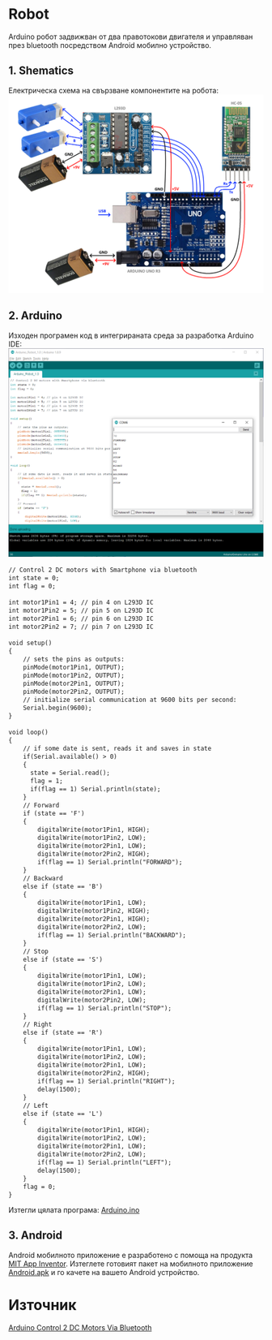 # Robot
Arduino робот задвижван от два правотокови двигателя и управляван през bluetooth посредством Android мобилно устройство.

## 1. Shematics
Електрическа схема на свързване компонентите на робота:
![Shematics.png](Shematics.png)

## 2. Arduino
Изходен програмен код в интегрираната среда за разработка Arduino IDE:
![Arduino.png](Arduino.png)
```
// Control 2 DC motors with Smartphone via bluetooth
int state = 0;
int flag = 0;    
 
int motor1Pin1 = 4; // pin 4 on L293D IC
int motor1Pin2 = 5; // pin 5 on L293D IC
int motor2Pin1 = 6; // pin 6 on L293D IC
int motor2Pin2 = 7; // pin 7 on L293D IC

void setup() 
{
    // sets the pins as outputs:
    pinMode(motor1Pin1, OUTPUT);
    pinMode(motor1Pin2, OUTPUT);
    pinMode(motor2Pin1, OUTPUT);
    pinMode(motor2Pin2, OUTPUT);    
    // initialize serial communication at 9600 bits per second:
    Serial.begin(9600);
}

void loop() 
{
    // if some date is sent, reads it and saves in state
    if(Serial.available() > 0)
    {     
      state = Serial.read();   
      flag = 1;
      if(flag == 1) Serial.println(state);
    }       
    // Forward
    if (state == 'F') 
    {
        digitalWrite(motor1Pin1, HIGH);
        digitalWrite(motor1Pin2, LOW); 
        digitalWrite(motor2Pin1, LOW);
        digitalWrite(motor2Pin2, HIGH);
        if(flag == 1) Serial.println("FORWARD");
    }
    // Backward
    else if (state == 'B') 
    {
        digitalWrite(motor1Pin1, LOW); 
        digitalWrite(motor1Pin2, HIGH);
        digitalWrite(motor2Pin1, HIGH);
        digitalWrite(motor2Pin2, LOW);
        if(flag == 1) Serial.println("BACKWARD");
    }
    // Stop
    else if (state == 'S') 
    {
        digitalWrite(motor1Pin1, LOW); 
        digitalWrite(motor1Pin2, LOW); 
        digitalWrite(motor2Pin1, LOW);
        digitalWrite(motor2Pin2, LOW);
        if(flag == 1) Serial.println("STOP");
    }
    // Right
    else if (state == 'R') 
    {
        digitalWrite(motor1Pin1, LOW); 
        digitalWrite(motor1Pin2, LOW); 
        digitalWrite(motor2Pin1, LOW);
        digitalWrite(motor2Pin2, HIGH);
        if(flag == 1) Serial.println("RIGHT");
        delay(1500);
    }
    // Left
    else if (state == 'L') 
    {
        digitalWrite(motor1Pin1, HIGH); 
        digitalWrite(motor1Pin2, LOW); 
        digitalWrite(motor2Pin1, LOW);
        digitalWrite(motor2Pin2, LOW);
        if(flag == 1) Serial.println("LEFT");
        delay(1500);
    }
    flag = 0;
}
```
Изтегли цялата програма: [Arduino.ino](Arduino.ino)

## 3. Android
Android мобилното приложение е разработено с помоща на продукта [MIT App Inventor](http://ai2.appinventor.mit.edu/).
Изтеглете готовият пакет на мобилното приложение [Android.apk](Android.apk) и го качете на вашето Android устройство.

# Източник
[Arduino Control 2 DC Motors Via Bluetooth](https://randomnerdtutorials.com/arduino-control-2-dc-motors-via-bluetooth/)